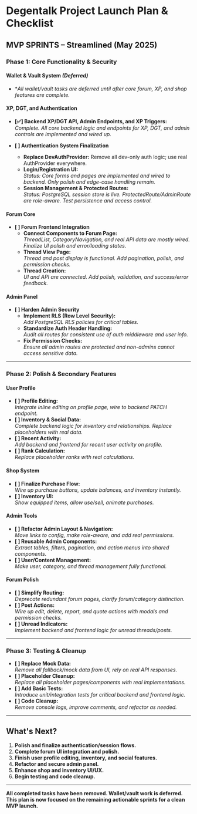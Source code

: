 # Degentalk Project Launch Plan & Checklist

## MVP SPRINTS – Streamlined (May 2025)

### Phase 1: Core Functionality & Security

#### Wallet & Vault System *(Deferred)*
- **All wallet/vault tasks are deferred until after core forum, XP, and shop features are complete.*

#### XP, DGT, and Authentication
- **[✅] Backend XP/DGT API, Admin Endpoints, and XP Triggers:**  
  *Complete. All core backend logic and endpoints for XP, DGT, and admin controls are implemented and wired up.*

- **[ ] Authentication System Finalization**
  - **Replace DevAuthProvider:** Remove all dev-only auth logic; use real AuthProvider everywhere.
  - **Login/Registration UI:**  
    *Status: Core forms and pages are implemented and wired to backend. Only polish and edge-case handling remain.*
  - **Session Management & Protected Routes:**  
    *Status: PostgreSQL session store is live. ProtectedRoute/AdminRoute are role-aware. Test persistence and access control.*

#### Forum Core
- **[ ] Forum Frontend Integration**
  - **Connect Components to Forum Page:**  
    *ThreadList, CategoryNavigation, and real API data are mostly wired. Finalize UI polish and error/loading states.*
  - **Thread View Page:**  
    *Thread and post display is functional. Add pagination, polish, and permission checks.*
  - **Thread Creation:**  
    *UI and API are connected. Add polish, validation, and success/error feedback.*

#### Admin Panel
- **[ ] Harden Admin Security**
  - **Implement RLS (Row Level Security):**  
    *Add PostgreSQL RLS policies for critical tables.*
  - **Standardize Auth Header Handling:**  
    *Audit all routes for consistent use of auth middleware and user info.*
  - **Fix Permission Checks:**  
    *Ensure all admin routes are protected and non-admins cannot access sensitive data.*

---

### Phase 2: Polish & Secondary Features

#### User Profile
- **[ ] Profile Editing:**  
  *Integrate inline editing on profile page, wire to backend PATCH endpoint.*
- **[ ] Inventory & Social Data:**  
  *Complete backend logic for inventory and relationships. Replace placeholders with real data.*
- **[ ] Recent Activity:**  
  *Add backend and frontend for recent user activity on profile.*
- **[ ] Rank Calculation:**  
  *Replace placeholder ranks with real calculations.*

#### Shop System
- **[ ] Finalize Purchase Flow:**  
  *Wire up purchase buttons, update balances, and inventory instantly.*
- **[ ] Inventory UI:**  
  *Show equipped items, allow use/sell, animate purchases.*

#### Admin Tools
- **[ ] Refactor Admin Layout & Navigation:**  
  *Move links to config, make role-aware, and add real permissions.*
- **[ ] Reusable Admin Components:**  
  *Extract tables, filters, pagination, and action menus into shared components.*
- **[ ] User/Content Management:**  
  *Make user, category, and thread management fully functional.*

#### Forum Polish
- **[ ] Simplify Routing:**  
  *Deprecate redundant forum pages, clarify forum/category distinction.*
- **[ ] Post Actions:**  
  *Wire up edit, delete, report, and quote actions with modals and permission checks.*
- **[ ] Unread Indicators:**  
  *Implement backend and frontend logic for unread threads/posts.*

---

### Phase 3: Testing & Cleanup

- **[ ] Replace Mock Data:**  
  *Remove all fallback/mock data from UI, rely on real API responses.*
- **[ ] Placeholder Cleanup:**  
  *Replace all placeholder pages/components with real implementations.*
- **[ ] Add Basic Tests:**  
  *Introduce unit/integration tests for critical backend and frontend logic.*
- **[ ] Code Cleanup:**  
  *Remove console logs, improve comments, and refactor as needed.*

---

## What's Next?
1. **Polish and finalize authentication/session flows.**
2. **Complete forum UI integration and polish.**
3. **Finish user profile editing, inventory, and social features.**
4. **Refactor and secure admin panel.**
5. **Enhance shop and inventory UI/UX.**
6. **Begin testing and code cleanup.**

---

**All completed tasks have been removed. Wallet/vault work is deferred. This plan is now focused on the remaining actionable sprints for a clean MVP launch.**
